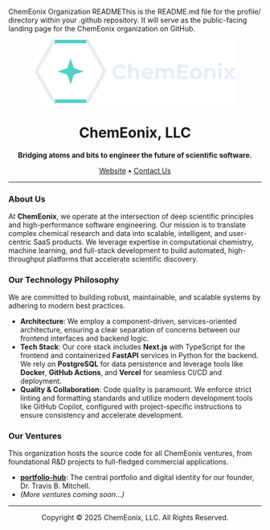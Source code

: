 ChemEonix Organization READMEThis is the README.md file for the profile/ directory within your .github repository. It will serve as the public-facing landing page for the ChemEonix organization on GitHub.<div align="center">
  <img src="https://raw.githubusercontent.com/ChemEonix/.github/main/assets/chemeonix_logo.svg" alt="ChemEonix Logo" width="400"/>
</div>

<h1 align="center">ChemEonix, LLC</h1>

<p align="center">
  <strong>Bridging atoms and bits to engineer the future of scientific software.</strong>
</p>

<p align="center">
  <a href="https://chemeonix.com">Website</a> • <a href="mailto:hi@chemeonix.com">Contact Us</a>
</p>

---

### About Us

At **ChemEonix**, we operate at the intersection of deep scientific principles and high-performance software engineering. Our mission is to translate complex chemical research and data into scalable, intelligent, and user-centric SaaS products. We leverage expertise in computational chemistry, machine learning, and full-stack development to build automated, high-throughput platforms that accelerate scientific discovery.

### Our Technology Philosophy

We are committed to building robust, maintainable, and scalable systems by adhering to modern best practices.

-   **Architecture**: We employ a component-driven, services-oriented architecture, ensuring a clear separation of concerns between our frontend interfaces and backend logic.
-   **Tech Stack**: Our core stack includes **Next.js** with TypeScript for the frontend and containerized **FastAPI** services in Python for the backend. We rely on **PostgreSQL** for data persistence and leverage tools like **Docker**, **GitHub Actions**, and **Vercel** for seamless CI/CD and deployment.
-   **Quality & Collaboration**: Code quality is paramount. We enforce strict linting and formatting standards and utilize modern development tools like GitHub Copilot, configured with project-specific instructions to ensure consistency and accelerate development.

### Our Ventures

This organization hosts the source code for all ChemEonix ventures, from foundational R&D projects to full-fledged commercial applications.

-   **[portfolio-hub](https://github.com/ChemEonix/portfolio-hub)**: The central portfolio and digital identity for our founder, Dr. Travis B. Mitchell.
-   _(More ventures coming soon...)_

---

<p align="center">
  Copyright © 2025 ChemEonix, LLC. All Rights Reserved.
</p>